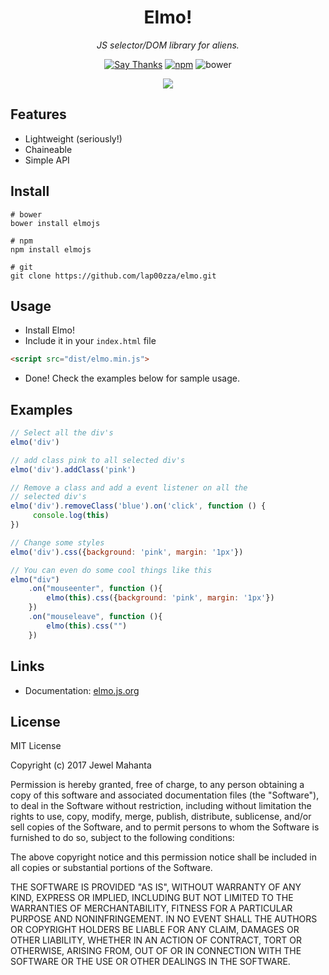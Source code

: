 <h1 align="center">Elmo!</h1>
<p align="center"><em>JS selector/DOM library for aliens.</em></p> 
<p align="center">
	<a href="https://saythanks.io/to/lap00zza"><img src="https://img.shields.io/badge/Say%20Thanks-!-1EAEDB.svg" alt="Say Thanks"></a>
	<a href="https://www.npmjs.com/package/elmojs"><img src="https://img.shields.io/npm/v/elmojs.svg?maxAge=3600" alt="npm"></a>
	<img src="https://img.shields.io/bower/v/elmojs.svg?maxAge=3600" alt="bower">
</p>
<p align="center"><a href="https://nodei.co/npm/elmojs/"><img src="https://nodei.co/npm/elmojs.png?downloads=true&downloadRank=true&stars=true"></a></p>

## Features
* Lightweight (seriously!)
* Chaineable
* Simple API

## Install
```shell
# bower
bower install elmojs

# npm
npm install elmojs

# git
git clone https://github.com/lap00zza/elmo.git
```

## Usage
* Install Elmo!
* Include it in your `index.html` file 
```html
<script src="dist/elmo.min.js">
```
* Done! Check the examples below for sample usage.

## Examples
```js
// Select all the div's
elmo('div')

// add class pink to all selected div's
elmo('div').addClass('pink')

// Remove a class and add a event listener on all the 
// selected div's
elmo('div').removeClass('blue').on('click', function () {
     console.log(this)
})

// Change some styles
elmo('div').css({background: 'pink', margin: '1px'})

// You can even do some cool things like this
elmo("div")
    .on("mouseenter", function (){
	    elmo(this).css({background: 'pink', margin: '1px'})
    })
    .on("mouseleave", function (){
	    elmo(this).css("")
    })
```
## Links
* Documentation: [elmo.js.org](https://elmo.js.org)

## License
MIT License

Copyright (c) 2017 Jewel Mahanta

Permission is hereby granted, free of charge, to any person obtaining a copy
of this software and associated documentation files (the "Software"), to deal
in the Software without restriction, including without limitation the rights
to use, copy, modify, merge, publish, distribute, sublicense, and/or sell
copies of the Software, and to permit persons to whom the Software is
furnished to do so, subject to the following conditions:

The above copyright notice and this permission notice shall be included in all
copies or substantial portions of the Software.

THE SOFTWARE IS PROVIDED "AS IS", WITHOUT WARRANTY OF ANY KIND, EXPRESS OR
IMPLIED, INCLUDING BUT NOT LIMITED TO THE WARRANTIES OF MERCHANTABILITY,
FITNESS FOR A PARTICULAR PURPOSE AND NONINFRINGEMENT. IN NO EVENT SHALL THE
AUTHORS OR COPYRIGHT HOLDERS BE LIABLE FOR ANY CLAIM, DAMAGES OR OTHER
LIABILITY, WHETHER IN AN ACTION OF CONTRACT, TORT OR OTHERWISE, ARISING FROM,
OUT OF OR IN CONNECTION WITH THE SOFTWARE OR THE USE OR OTHER DEALINGS IN THE
SOFTWARE.
